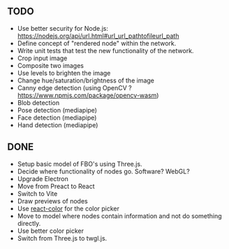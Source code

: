 ## TODO

- Use better security for Node.js: https://nodejs.org/api/url.html#url_url_pathtofileurl_path
- Define concept of "rendered node" within the network.
- Write unit tests that test the new functionality of the network.
- Crop input image
- Composite two images
- Use levels to brighten the image
- Change hue/saturation/brightness of the image
- Canny edge detection (using OpenCV ? https://www.npmjs.com/package/opencv-wasm)
- Blob detection
- Pose detection (mediapipe)
- Face detection (mediapipe)
- Hand detection (mediapipe)

## DONE

- Setup basic model of FBO's using Three.js.
- Decide where functionality of nodes go. Software? WebGL?
- Upgrade Electron
- Move from Preact to React
- Switch to Vite
- Draw previews of nodes
- Use [react-color](https://casesandberg.github.io/react-color/) for the color picker
- Move to model where nodes contain information and not do something directly.
- Use better color picker
- Switch from Three.js to twgl.js.
